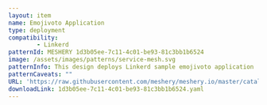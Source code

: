 ```yaml
---
layout: item
name: Emojivoto Application
type: deployment
compatibility: 
        - Linkerd
patternId: MESHERY 1d3b05ee-7c11-4c01-be93-81c3bb1b6524
image: /assets/images/patterns/service-mesh.svg
patternInfo: This design deploys Linkerd sample emojivoto application
patternCaveats: ""
URL: 'https://raw.githubusercontent.com/meshery/meshery.io/master/catalog/1d3b05ee-7c11-4c01-be93-81c3bb1b6524.yaml'
downloadLink: 1d3b05ee-7c11-4c01-be93-81c3bb1b6524.yaml
---
```


